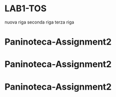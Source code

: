 # LAB1-TOS
nuova riga
seconda riga
terza riga
# Paninoteca-Assignment2
# Paninoteca-Assignment2
# Paninoteca-Assignment2
